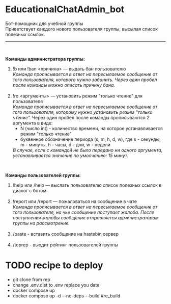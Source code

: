 # EducationalChatAdmin_bot

Бот-помощник для учебной группы<br>
Приветствует каждого нового пользователя группы, высылая список полезных ссылок.
<hr><br>


<b>Команды администратора группы:</b><br>
<ol>
    <li>
    !b или !ban &lt;причина&gt; — выдать бан пользователю<br>
    <i>Команда прописывается в ответ на пересылаемое сообщение от того пользователя, которого нужно забанить. 
    Через один пробел после команды можно описать причину бана.</i>
    </li>
    <br>
    <li>
    !ro &lt;аргументы&gt; — установить режим "только чтение" для пользователя<br>
    <i>Команда прописывается в ответ на пересылаемое сообщение от того пользователя, которому нужно установить режим "только чтение".</i>
    Через один пробел после команды прописываются 2 аргумента в виде:
        <ul type="disc">
        <li>
        N (число int) - количество времени, на которое устанавливается режим "только чтение"
        </li>
        <li>
        буквенное обозначение периода (s, m, h, d, w), где s - секунды, m - минуты, h - часы, d - дни, w - недели
        </li>
        </ul>
    <i>В случае, если с командой не было передано ни одного аргумента, устанавливается значение по умолчанию: 15 минут.</i>
    </li>
</ol>
<br>

<b>Команды пользователей группы:</b>
<ol>
    <li>
    !help или /help — выслать пользователю список полезных ссылок в диалог с ботом
    </li>
    <br>
    <li>
    !report или /report — пожаловаться на сообщение в чате<br>
    <i>Команда прописывается в ответ на пересылаемое сообщение от того пользователя, на чье сообщение поступает жалоба.
    После поступления жалобы сообщение отправляется администраторам группы на рассмотрение.</i>
    </li>
    <br>
    <li>
    /paste - вставить сообщение на hastebin сервер
    </li>
    <br>
    <li>
    /toprep - выодит рейтинг пользователей группы
    </li>
</ol>

# TODO recipe to deploy
- git clone from rep
- change .env.dist to .env replace you date
- docker compose up
- docker compose up -d --no-deps --build #re_build